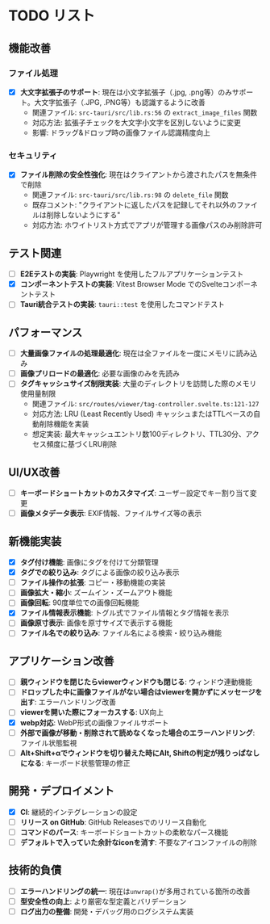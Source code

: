 # TODO リスト

## 機能改善

### ファイル処理
- [x] **大文字拡張子のサポート**: 現在は小文字拡張子（.jpg, .png等）のみサポート。大文字拡張子（.JPG, .PNG等）も認識するように改善
  - 関連ファイル: `src-tauri/src/lib.rs:56` の `extract_image_files` 関数
  - 対応方法: 拡張子チェックを大文字小文字を区別しないように変更
  - 影響: ドラッグ&ドロップ時の画像ファイル認識精度向上

### セキュリティ
- [x] **ファイル削除の安全性強化**: 現在はクライアントから渡されたパスを無条件で削除
  - 関連ファイル: `src-tauri/src/lib.rs:98` の `delete_file` 関数
  - 既存コメント: "クライアントに返したパスを記録してそれ以外のファイルは削除しないようにする"
  - 対応方法: ホワイトリスト方式でアプリが管理する画像パスのみ削除許可

## テスト関連
- [ ] **E2Eテストの実装**: Playwright を使用したフルアプリケーションテスト
- [x] **コンポーネントテストの実装**: Vitest Browser Mode でのSvelteコンポーネントテスト
- [ ] **Tauri統合テストの実装**: `tauri::test` を使用したコマンドテスト

## パフォーマンス
- [ ] **大量画像ファイルの処理最適化**: 現在は全ファイルを一度にメモリに読み込み
- [ ] **画像プリロードの最適化**: 必要な画像のみを先読み
- [ ] **タグキャッシュサイズ制限実装**: 大量のディレクトリを訪問した際のメモリ使用量制限
  - 関連ファイル: `src/routes/viewer/tag-controller.svelte.ts:121-127`
  - 対応方法: LRU (Least Recently Used) キャッシュまたはTTLベースの自動削除機能を実装
  - 想定実装: 最大キャッシュエントリ数100ディレクトリ、TTL30分、アクセス頻度に基づくLRU削除

## UI/UX改善
- [ ] **キーボードショートカットのカスタマイズ**: ユーザー設定でキー割り当て変更
- [ ] **画像メタデータ表示**: EXIF情報、ファイルサイズ等の表示

## 新機能実装
- [x] **タグ付け機能**: 画像にタグを付けて分類管理
- [x] **タグでの絞り込み**: タグによる画像の絞り込み表示
- [ ] **ファイル操作の拡張**: コピー・移動機能の実装
- [ ] **画像拡大・縮小**: ズームイン・ズームアウト機能
- [ ] **画像回転**: 90度単位での画像回転機能
- [x] **ファイル情報表示機能**: トグル式でファイル情報とタグ情報を表示
- [ ] **画像原寸表示**: 画像を原寸サイズで表示する機能
- [ ] **ファイル名での絞り込み**: ファイル名による検索・絞り込み機能

## アプリケーション改善
- [ ] **親ウィンドウを閉じたらviewerウィンドウも閉じる**: ウィンドウ連動機能
- [ ] **ドロップした中に画像ファイルがない場合はviewerを開かずにメッセージを出す**: エラーハンドリング改善
- [ ] **viewerを開いた際にフォーカスする**: UX向上
- [x] **webp対応**: WebP形式の画像ファイルサポート
- [ ] **外部で画像が移動・削除されて読めなくなった場合のエラーハンドリング**: ファイル状態監視
- [ ] **Alt+Shift+αでウィンドウを切り替えた時にAlt, Shiftの判定が残りっぱなしになる**: キーボード状態管理の修正

## 開発・デプロイメント
- [x] **CI**: 継続的インテグレーションの設定
- [ ] **リリース on GitHub**: GitHub Releasesでのリリース自動化
- [ ] **コマンドのパース**: キーボードショートカットの柔軟なパース機能
- [ ] **デフォルトで入っていた余計なiconを消す**: 不要なアイコンファイルの削除

## 技術的負債
- [ ] **エラーハンドリングの統一**: 現在は`unwrap()`が多用されている箇所の改善
- [ ] **型安全性の向上**: より厳密な型定義とバリデーション
- [ ] **ログ出力の整備**: 開発・デバッグ用のログシステム実装